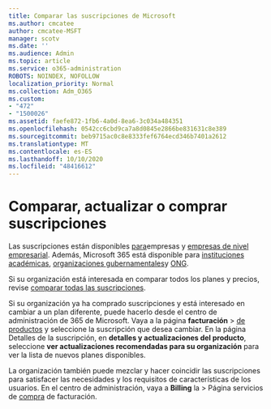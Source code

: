 ```yaml
---
title: Comparar las suscripciones de Microsoft
ms.author: cmcatee
author: cmcatee-MSFT
manager: scotv
ms.date: ''
ms.audience: Admin
ms.topic: article
ms.service: o365-administration
ROBOTS: NOINDEX, NOFOLLOW
localization_priority: Normal
ms.collection: Adm_O365
ms.custom:
- "472"
- "1500026"
ms.assetid: faefe872-1fb6-4a0d-8ea6-3c034a484351
ms.openlocfilehash: 0542cc6cbd9ca7a8d0845e2866be831631c8e389
ms.sourcegitcommit: beb9715ac0c8e8333fef6764ecd346b7401a2612
ms.translationtype: MT
ms.contentlocale: es-ES
ms.lasthandoff: 10/10/2020
ms.locfileid: "48416612"
---
```

# <a name="compare-upgrade-or-purchase-subscriptions"></a>Comparar, actualizar o comprar suscripciones
  
Las suscripciones están disponibles [para](https://www.microsoft.com/microsoft-365/business/compare-all-microsoft-365-business-products?tab=2&rtc=1)empresas y [empresas de nivel empresarial](https://www.microsoft.com/microsoft-365/enterprise/compare-office-365-plans?rtc=1). Además, Microsoft 365 está disponible para [instituciones académicas](https://www.microsoft.com/microsoft-365/academic/compare-office-365-education-plans?rtc=1&activetab=tab%3aprimaryr1), [organizaciones gubernamentales](https://www.microsoft.com/microsoft-365/government/compare-office-365-government-plans?rtc=1)y [ONG](https://www.microsoft.com/microsoft-365/nonprofit/office-365-nonprofit-plans-and-pricing?&rtc=1&activetab=tab%3aprimaryr1).
  
Si su organización está interesada en comparar todos los planes y precios, revise [comparar todas las suscripciones](https://www.microsoft.com/microsoft-365/enterprise/compare-office-365-plans?rtc=1).
  
Si su organización ya ha comprado suscripciones y está interesado en cambiar a un plan diferente, puede hacerlo desde el centro de administración de 365 de Microsoft. Vaya a la página **facturación** \> [de productos](https://go.microsoft.com/fwlink/p/?linkid=842054) y seleccione la suscripción que desea cambiar. En la página Detalles de la suscripción, en **detalles y actualizaciones del producto**, seleccione **ver actualizaciones recomendadas para su organización** para ver la lista de nuevos planes disponibles.
  
La organización también puede mezclar y hacer coincidir las suscripciones para satisfacer las necesidades y los requisitos de características de los usuarios. En el centro de administración, vaya a **Billing** la \> Página servicios de [compra](https://go.microsoft.com/fwlink/p/?linkid=868433) de facturación. 